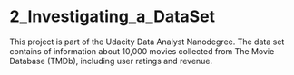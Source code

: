 # 2_Investigating_a_DataSet
This project is part of the Udacity Data Analyst Nanodegree. The data set contains of information about 10,000 movies collected from The Movie Database (TMDb), including user ratings and revenue.
